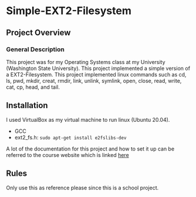 # Simple-EXT2-Filesystem

## Project Overview

### General Description

This project was for my Operating Systems class at my University (Washington State University). This project implemented a simple version of a EXT2-Filesystem. This project implemented linux commands such as cd, ls, pwd, mkdir, creat, rmdir, link, unlink, symlink, open, close, read, write, cat, cp, head, and tail. 

## Installation

I used VirtualBox as my virtual machine to run linux (Ubuntu 20.04). 

 - GCC
 - ext2_fs.h: ```sudo apt-get install e2fslibs-dev```

A lot of the documentation for this project and how to set it up can be referred to the course website which is linked [here](https://eecs.wsu.edu/~cs360/)

## Rules

Only use this as reference please since this is a school project.
